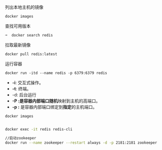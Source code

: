 列出本地主机的镜像

```
docker images
```

查找可用版本

```
➞  docker search redis
```

拉取最新镜像

```
docker pull redis:latest
```

运行容器

```shell
docker run -itd --name redis -p 6379:6379 redis
```

- **-i**: 交互式操作。
- **-t**: 终端。
- -d: 后台运行
- **-P :**是容器内部端口**随机**映射到主机的高端口。
- **-p :** 是容器内部端口绑定到**指定**的主机端口。

```bash
docker images


docker exec -it redis redis-cli

//启动zookeeper
docker run --name zookeeper --restart always -d -p 2181:2181 zookeeper
```



